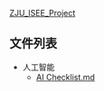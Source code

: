 [ZJU_ISEE_Project](https://github.com/LeadroyaL/ZJU_ISEE_Project)


## 文件列表

- 人工智能
    - [AI Checklist.md](https://github.com/QSCTech/zju-icicles/blob/master/%E4%BA%BA%E5%B7%A5%E6%99%BA%E8%83%BD/AI%20Checklist.md)
